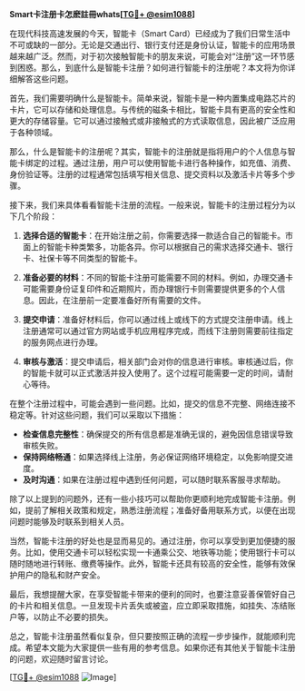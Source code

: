 **Smart卡注册卡怎麽註冊whats[[TG💪+ @esim1088](https://t.me/s/esim1088)]**

在现代科技高速发展的今天，智能卡（Smart Card）已经成为了我们日常生活中不可或缺的一部分。无论是交通出行、银行支付还是身份认证，智能卡的应用场景越来越广泛。然而，对于初次接触智能卡的朋友来说，可能会对“注册”这一环节感到困惑。那么，到底什么是智能卡注册？如何进行智能卡的注册呢？本文将为你详细解答这些问题。

首先，我们需要明确什么是智能卡。简单来说，智能卡是一种内置集成电路芯片的卡片，它可以存储和处理信息。与传统的磁条卡相比，智能卡具有更高的安全性和更大的存储容量。它可以通过接触式或非接触式的方式读取信息，因此被广泛应用于各种领域。

那么，什么是智能卡的注册呢？其实，智能卡的注册就是指将用户的个人信息与智能卡绑定的过程。通过注册，用户可以使用智能卡进行各种操作，如充值、消费、身份验证等。注册的过程通常包括填写相关信息、提交资料以及激活卡片等多个步骤。

接下来，我们来具体看看智能卡注册的流程。一般来说，智能卡的注册过程分为以下几个阶段：

1. **选择合适的智能卡**：在开始注册之前，你需要选择一款适合自己的智能卡。市面上的智能卡种类繁多，功能各异。你可以根据自己的需求选择交通卡、银行卡、社保卡等不同类型的智能卡。

2. **准备必要的材料**：不同的智能卡注册可能需要不同的材料。例如，办理交通卡可能需要身份证复印件和近期照片，而办理银行卡则需要提供更多的个人信息。因此，在注册前一定要准备好所有需要的文件。

3. **提交申请**：准备好材料后，你可以通过线上或线下的方式提交注册申请。线上注册通常可以通过官方网站或手机应用程序完成，而线下注册则需要前往指定的服务网点进行办理。

4. **审核与激活**：提交申请后，相关部门会对你的信息进行审核。审核通过后，你的智能卡就可以正式激活并投入使用了。这个过程可能需要一定的时间，请耐心等待。

在整个注册过程中，可能会遇到一些问题。比如，提交的信息不完整、网络连接不稳定等。针对这些问题，我们可以采取以下措施：

- **检查信息完整性**：确保提交的所有信息都是准确无误的，避免因信息错误导致审核失败。
- **保持网络畅通**：如果选择线上注册，务必保证网络环境稳定，以免影响提交进度。
- **及时沟通**：如果在注册过程中遇到任何问题，可以随时联系客服寻求帮助。

除了以上提到的问题外，还有一些小技巧可以帮助你更顺利地完成智能卡注册。例如，提前了解相关政策和规定，熟悉注册流程；准备好备用联系方式，以便在出现问题时能够及时联系到相关人员。

当然，智能卡注册的好处也是显而易见的。通过注册，你可以享受到更加便捷的服务。比如，使用交通卡可以轻松实现一卡通乘公交、地铁等功能；使用银行卡可以随时随地进行转账、缴费等操作。此外，智能卡还具有较高的安全性，能够有效保护用户的隐私和财产安全。

最后，我想提醒大家，在享受智能卡带来的便利的同时，也要注意妥善保管好自己的卡片和相关信息。一旦发现卡片丢失或被盗，应立即采取措施，如挂失、冻结账户等，以防止不必要的损失。

总之，智能卡注册虽然看似复杂，但只要按照正确的流程一步步操作，就能顺利完成。希望本文能为大家提供一些有用的参考信息。如果你还有其他关于智能卡注册的问题，欢迎随时留言讨论。

[[TG💪+ @esim1088](https://t.me/s/esim1088) ![Image](https://i.postimg.cc/4NQfJmqS/Snipaste-2025-05-13-00-14-12.png)]